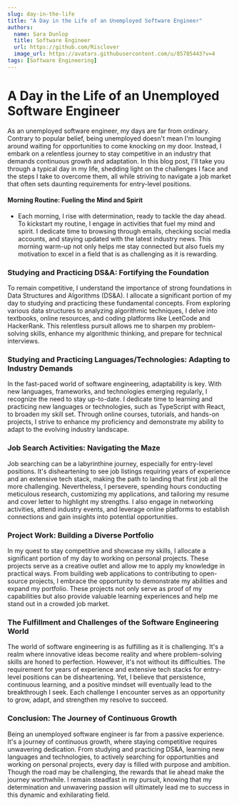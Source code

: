 ```yaml
---
slug: day-in-the-life
title: "A Day in the Life of an Unemployed Software Engineer"
authors:
  name: Sara Dunlop
  title: Software Engineer
  url: https://github.com/Risclover
  image_url: https://avatars.githubusercontent.com/u/85785443?v=4
tags: [Software Engineering]
---
```


# A Day in the Life of an Unemployed Software Engineer

As an unemployed software engineer, my days are far from ordinary. Contrary to popular belief, being unemployed doesn't mean I'm lounging around waiting for opportunities to come knocking on my door. Instead, I embark on a relentless journey to stay competitive in an industry that demands continuous growth and adaptation. In this blog post, I'll take you through a typical day in my life, shedding light on the challenges I face and the steps I take to overcome them, all while striving to navigate a job market that often sets daunting requirements for entry-level positions.

#### Morning Routine: Fueling the Mind and Spirit

- Each morning, I rise with determination, ready to tackle the day ahead. To kickstart my routine, I engage in activities that fuel my mind and spirit. I dedicate time to browsing through emails, checking social media accounts, and staying updated with the latest industry news. This morning warm-up not only helps me stay connected but also fuels my motivation to excel in a field that is as challenging as it is rewarding.

### Studying and Practicing DS&A: Fortifying the Foundation

To remain competitive, I understand the importance of strong foundations in Data Structures and Algorithms (DS&A). I allocate a significant portion of my day to studying and practicing these fundamental concepts. From exploring various data structures to analyzing algorithmic techniques, I delve into textbooks, online resources, and coding platforms like LeetCode and HackerRank. This relentless pursuit allows me to sharpen my problem-solving skills, enhance my algorithmic thinking, and prepare for technical interviews.

### Studying and Practicing Languages/Technologies: Adapting to Industry Demands

In the fast-paced world of software engineering, adaptability is key. With new languages, frameworks, and technologies emerging regularly, I recognize the need to stay up-to-date. I dedicate time to learning and practicing new languages or technologies, such as TypeScript with React, to broaden my skill set. Through online courses, tutorials, and hands-on projects, I strive to enhance my proficiency and demonstrate my ability to adapt to the evolving industry landscape.

### Job Search Activities: Navigating the Maze

Job searching can be a labyrinthine journey, especially for entry-level positions. It's disheartening to see job listings requiring years of experience and an extensive tech stack, making the path to landing that first job all the more challenging. Nevertheless, I persevere, spending hours conducting meticulous research, customizing my applications, and tailoring my resume and cover letter to highlight my strengths. I also engage in networking activities, attend industry events, and leverage online platforms to establish connections and gain insights into potential opportunities.

### Project Work: Building a Diverse Portfolio

In my quest to stay competitive and showcase my skills, I allocate a significant portion of my day to working on personal projects. These projects serve as a creative outlet and allow me to apply my knowledge in practical ways. From building web applications to contributing to open-source projects, I embrace the opportunity to demonstrate my abilities and expand my portfolio. These projects not only serve as proof of my capabilities but also provide valuable learning experiences and help me stand out in a crowded job market.

### The Fulfillment and Challenges of the Software Engineering World

The world of software engineering is as fulfilling as it is challenging. It's a realm where innovative ideas become reality and where problem-solving skills are honed to perfection. However, it's not without its difficulties. The requirement for years of experience and extensive tech stacks for entry-level positions can be disheartening. Yet, I believe that persistence, continuous learning, and a positive mindset will eventually lead to the breakthrough I seek. Each challenge I encounter serves as an opportunity to grow, adapt, and strengthen my resolve to succeed.

### Conclusion: The Journey of Continuous Growth

Being an unemployed software engineer is far from a passive experience. It's a journey of continuous growth, where staying competitive requires unwavering dedication. From studying and practicing DS&A, learning new languages and technologies, to actively searching for opportunities and working on personal projects, every day is filled with purpose and ambition. Though the road may be challenging, the rewards that lie ahead make the journey worthwhile. I remain steadfast in my pursuit, knowing that my determination and unwavering passion will ultimately lead me to success in this dynamic and exhilarating field.

